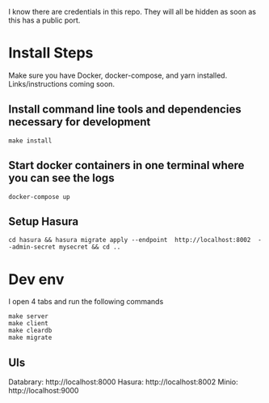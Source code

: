 I know there are credentials in this repo. They will all be hidden as soon as this has a public port.

# Install Steps

Make sure you have Docker, docker-compose, and yarn installed. Links/instructions coming soon.

## Install command line tools and dependencies necessary for development
    make install

## Start docker containers in one terminal where you can see the logs
    docker-compose up

## Setup Hasura
    cd hasura && hasura migrate apply --endpoint  http://localhost:8002  --admin-secret mysecret && cd ..

# Dev env

I open 4 tabs and run the following commands

    make server
    make client
    make cleardb
    make migrate

## UIs

Databrary: http://localhost:8000
Hasura: http://localhost:8002
Minio: http://localhost:9000
